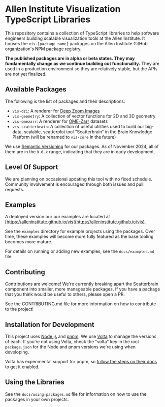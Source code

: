 # Allen Institute Visualization TypeScript Libraries

This repository contains a collection of TypeScript libraries to help software engineers building scalable visualization tools at the Allen Institute. It houses the `vis-[package name]` packages on the Allen Institute GitHub organization's NPM package registry.

**The published packages are in alpha or beta states. They may fundamentally change as we continue building out functionality.** They are used in a production environment so they are relatively stable, but the APIs are not yet finalized.

## Available Packages

The following is the list of packages and their descriptions:

-   `vis-dzi`: A renderer for [Deep Zoom Images](https://en.wikipedia.org/wiki/Deep_Zoom)
-   `vis-geometry`: A collection of vector functions for 2D and 3D geometry
-   `vis-omezarr`: A renderer for [OME-Zarr](https://ngff.openmicroscopy.org/latest/) datasets
-   `vis-scatterbrain`: A collection of useful utilities used to build our big-data, scalable, scatterplot tool "Scatterbrain" in the Brain Knowledge Platform (will be renamed to `vis-core` in the future)

We use [Semantic Versioning](https://semver.org/) for our packages. As of November 2024, all of them are in the `0.0.x` range, indicating that they are in early development.

## Level Of Support

We are planning on occasional updating this tool with no fixed schedule. Community involvement is encouraged through both issues and pull requests.

## Examples

A deployed version our our examples are located at [https://alleninstitute.github.io/vis](https://alleninstitute.github.io/vis).

See the `examples` directory for example projects using the packages. Over time, these examples will become more fully featured as the base tooling becomes more mature.

For details on running or adding new examples, see the `docs/examples.md` file.

## Contributing

Contributions are welcome! We're currently breaking apart the Scatterbrain component into smaller, more manageable packages. If you have a package that you think would be useful to others, please open a PR.

See the CONTRIBUTING.md file for more information on how to contribute to the project!

## Installation for Development

This project uses [Node.js](https://nodejs.org) and [pnpm](https://pnpm.io/). We use [Volta](https://volta.sh/) to manage the versions of each. If you're not using Volta, check the "volta" key in the root `package.json` for the Node and pnpm versions we're using when developing.

Volta has experimental support for pnpm, so [follow the steps on their docs](https://docs.volta.sh/advanced/pnpm) to get it enabled.

## Using the Libraries

See the `docs/using-packages.md` file for information on how to use the packages in your own projects.
